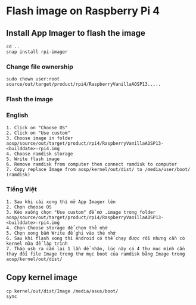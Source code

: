 # Flash image on Raspberry Pi 4

## Install App Imager to flash the image
```
cd ..
snap install rpi-imager
```

### Change file ownership
```
sudo chown user:root source/out/target/product/rpi4/RaspberryVanillaAOSP13.....
```

### Flash the image
### English
```
1. Click on "Choose OS"
2. Click on "Use custom"
3. Choose image in folder aosp/source/out/target/product/rpi4/RaspberryVanillaAOSP13-<builddate>-rpi4.img
4. Choose ramdisk storage 
5. Write flash image
6. Remove ramdisk from computer then connect ramdisk to computer
7. Copy replace Image from aosp/kernel/out/dist/ to /media/user/boot/ (ramdisk)
```

### Tiếng Việt
```
1. Sau khi cài xong thì mở App Imager lên 
2. Chọn choose OS
3. Kéo xuống chọn "Use custom" để mở .image trong folder aosp/source/out/target/product/rpi4/RaspberryVanillaAOSP13-<builddate>-rpi4.img
4. Chọn Choose storage để chọn thẻ nhớ
5. Chọn xong bấm Write để ghi vào thẻ nhớ 
6. Sau khi flash xong thì Android có thể chạy được rồi nhưng cần có kernel nữa để lập trình
7. Tháo usb ra cắm lại 1 lần để nhận, lúc này có 4 thư mục mình cần thay đổi file Image trong thư mục boot của ramdisk bằng Image trong aosp/kernel/out/dist/
```

## Copy kernel image
```
cp kernel/out/dist/Image /media/asus/boot/
sync
```
